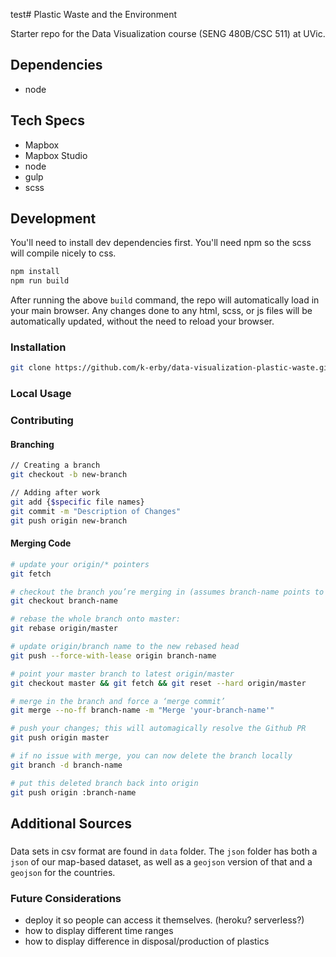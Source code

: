 test# Plastic Waste and the Environment

Starter repo for the Data Visualization course (SENG 480B/CSC 511) at UVic. 

## Dependencies
- node

## Tech Specs
- Mapbox
- Mapbox Studio
- node
- gulp
- scss

## Development
You'll need to install dev dependencies first. You'll need npm so 
the scss will compile nicely to css.

```bash
npm install
npm run build
```

After running the above `build` command, the repo will automatically load in your 
main browser. Any changes done to any html, scss, or js files will be automatically
updated, without the need to reload your browser.

### Installation
```bash
git clone https://github.com/k-erby/data-visualization-plastic-waste.git
```

### Local Usage

### Contributing

#### Branching
```bash
// Creating a branch
git checkout -b new-branch

// Adding after work
git add {$specific file names}
git commit -m "Description of Changes"
git push origin new-branch
```

#### Merging Code

```bash
# update your origin/* pointers
git fetch

# checkout the branch you’re merging in (assumes branch-name points to origin/branch-name)
git checkout branch-name

# rebase the whole branch onto master:
git rebase origin/master

# update origin/branch name to the new rebased head
git push --force-with-lease origin branch-name

# point your master branch to latest origin/master
git checkout master && git fetch && git reset --hard origin/master

# merge in the branch and force a ‘merge commit’
git merge --no-ff branch-name -m "Merge 'your-branch-name'"

# push your changes; this will automagically resolve the Github PR
git push origin master

# if no issue with merge, you can now delete the branch locally
git branch -d branch-name

# put this deleted branch back into origin
git push origin :branch-name
```



## Additional Sources

###
Data sets in csv format are found in `data` folder. The `json` folder has both a `json` of our
map-based dataset, as well as a `geojson` version of that and a `geojson` for the countries.

### Future Considerations
- deploy it so people can access it themselves. (heroku? serverless?)
- how to display different time ranges
- how to display difference in disposal/production of plastics
